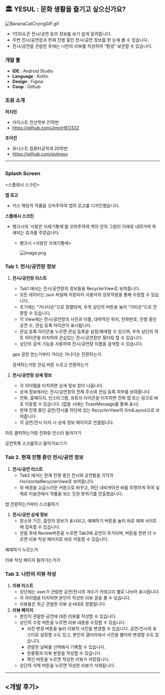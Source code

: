 ## 🏛️ YESUL : 문화 생활을 즐기고 싶으신가요?

![BananaCatCryingGIF.gif](BananaCatCryingGIF.gif)

- YESUL은 전시/공연 등의 정보를 보기 쉽게 알려줍니다.
- 주변 전시/공연장과 현재 진행 중인 전시/공연 정보를 한 눈에 볼 수 있습니다.
- 전시/공연을 관람한 후에는 나만의 리뷰를 작성하여 “평생” 보관할 수 있습니다.

### 개발 툴

- **IDE** : Android Studio
- **Language** : Kotlin
- **Design** : Figma
- **Coop** : Github

### 조원 소개

**허지민**

- 카이스트 전산학부 21학번
- https://github.com/JiminHEO322

**조어진**

- 유니스트 컴퓨터공학과 20학번
- https://github.com/gutsguy

---

## <Design Details>

### Splash Screen

<스플래시 스크린>

**앱 로고**

- 키스 해링의 작품을 오마주하여 앱의 로고를 디자인했습니다.

**스플래시 스크린**

- 뱅크시의 ‘사랑은 쓰레기통에’를 오마주하여 액자 안의 그림이 아래로 내려가며 파쇄되는 효과를 주었습니다.
    - 뱅크시 <사랑은 쓰레기통에>
        
        ![image.png](image.png)
        

### Tab 1. 전시/공연장 정보

1. **전시/공연장 리스트**
    - Tab1 에서는 전시/공연장의 정보들을 RecyclerView로 보여줍니다.
    - 모든 데이터는 json 파일에 저장되어 사용자의 상호작용을 통해 수정할 수 있습니다.
    - 초기에는 “가나다순”으로 정렬되며, 우측 상단의 버튼을 눌러 “거리순”으로 전환할 수 있습니다.
    - 각 View에는 전시/공연장의 사진과 이름, 대략적인 위치, 전화번호, 진행 중인 공연 수, 관심 등록 아이콘이 표시됩니다.
    - 관심 등록 아이콘을 누르면 관심 등록을 설정/해제할 수 있으며, 우측 상단의 하트 아이콘을 터치하여 관심있는 전시/공연장만 필터링 할 수 있습니다.
    - 상단의 검색 기능을 사용하여 전시/공연장 이름을 검색할 수 있습니다.
    
    gps 권한 얻는거부터 거리순 가나다순 전환하는거
    
    검색하는거랑 관심 버튼 누르고 전환하는거
    

1. **전시/공연장 상세 정보**
    - 각 아이템을 터치하면 상세 정보 창이 나옵니다.
    - 상세 정보에서는 전시/공연장의 전체 주소와 관심 등록 여부를 보여줍니다.
    - 전화, 홈페이지, 인스타그램, 유튜브 아이콘을 터치하면 전화 앱 또는 링크로 바로 이동할 수 있습니다. (없을 시에는 ToastMessage를 통해 표시)
    - 현재 진행 중인 공연/전시를 하단에 있는 RecyclerView의 GridLayout으로 보여줍니다.
    - 각 공연/전시 터치 시 상세 정보 페이지로 연결됩니다.

하트 클릭하는거랑 전화랑 인스타 들어가기

공연목록 스크롤하고 들어가보기기

### Tab 2. 현재 진행 중인 전시/공연 정보

1. **전시/공연 리스트**
    - Tab2 에서는 현재 진행 중인 전시와 공연들을 각각의 HorizontalRecyclerView로 보여줍니다.
    - 뒷 배경을 고급스러운 커튼으로 바꾸고, 하단 내비게이션 바를 투명하게 하여 실제로 미술관에서 작품을 보는 듯한 분위기를 연출했습니다.

탭 전환하는거부터 스크롤하기

1. **전시/공연 상세 정보**
    - 장소와 기간, 출연자 정보가 표시되고, 예매하기 버튼을 눌러 바로 예매 사이트에 접속할 수 있습니다.
    - 관람 후에 Review버튼을 누르면 Tab3에 공연이 추가되며, 버튼을 한번 더 누르면 리뷰 작성 페이지로 바로 이동할 수 있습니다.

예매하기 누르는거

리뷰 작성 페이지 들어가는거거

### Tab 3. 나만의 리뷰 작성

1. **리뷰 리스트**
    - 상단에는 user가 관람한 공연/전시의 개수가 카테고리 별로 나뉘어 표시됩니다.
    - 각 아이템을 터치하면 본인이 작성한 리뷰 글을 볼 수 있습니다.
    - 리뷰들은 최근 관람한 리뷰 순서대로 정렬됩니다.
2. **리뷰 페이지**
    - 본인이 관람한 공연에 대한 리뷰를 작성할 수 있습니다.
    - 상단의 수정 버튼을 누르면 리뷰 내용을 수정할 수 있습니다.
        - 사진 변경 버튼을 눌러 리뷰의 사진을 변경할 수 있습니다. 공연/전시의 포스터로 설정할 수도 있고, 본인의 갤러리에서 사진을 불러와 변경할 수도 있습니다.
        - 관람한 날짜를 선택해서 기록할 수 있습니다.
        - 한줄평과 리뷰 본문을 작성할 수 있습니다.
        - 확인 버튼을 누르면 작성한 리뷰가 저장됩니다.
    - 상단의 삭제 버튼을 누르면 작성한 리뷰가 삭제됩니다.

---

## <개발 후기>
